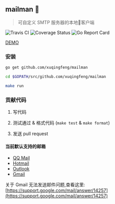 ## mailman :cop:
> 可自定义 SMTP 服务器的本地:love_letter:客户端

![Travis CI](https://img.shields.io/travis/xuqingfeng/mailman/master.svg)
![Coverage Status](https://img.shields.io/coveralls/xuqingfeng/mailman/master.svg)
![Go Report Card](https://goreportcard.com/badge/github.com/xuqingfeng/mailman)

[DEMO](https://github.com/xuqingfeng/mailman/wiki/demo)

### 安装

```sh
go get github.com/xuqingfeng/mailman

cd $GOPATH/src/github.com/xuqingfeng/mailman

make run
```

### 贡献代码

1. 写代码

2. 测试通过 & 格式代码 (`make test` & `make format`)

3. 发送 pull request

#### 当前默认支持的邮箱

- [QQ Mail](https://mail.qq.com/)
- [Hotmail](https://www.hotmail.com/)
- [Outlook](https://www.outlook.com/)
- [Gmail](https://mail.google.com/)

关于 Gmail 无法发送邮件问题,查看这里: [https://support.google.com/mail/answer/14257](https://support.google.com/mail/answer/14257)
